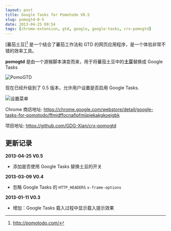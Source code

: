 ```yaml
---
layout: post
title: Google Tasks for Pomotodo V0.5 
slug: pomogtd-0-5
date: 2013-04-25 09:54
tags: [chrome-extension, gtd, google, google-tasks, crx-pomogtd]
---
```


[蕃茄土豆][^1] 是一个结合了蕃茄工作法和 GTD 的网页应用程序，是一个体验非常不错的效率工具。

**pomogtd** 是由一个游猴脚本演变而来，用于将蕃茄土豆中的**土豆**替换成 Google Tasks

![PomoGTD](http://pic.yupoo.com/greatghoul_v/CorL9BsI/wn7gx.png)

现在已经升级到了 0.5 版本，允许用户设置是否启用 Google Tasks.

![设置菜单](http://pic.yupoo.com/greatghoul_v/COqlb92g/7f06A.png)

Chrome 商店地址: 
<https://chrome.google.com/webstore/detail/google-tasks-for-pomotodo/ffmjdffocnafipfmjjpjekakgkoeigbk>

项目地址:
<https://github.com/GDG-Xian/crx-pomogtd>

## 更新记录

**2013-04-25 V0.5**

  * 添加是否使用 Google Tasks 替换土豆的开关

**2013-03-09 V0.4**

  * 忽略 Google Tasks 的 `HTTP_HEADERS` `x-frame-options`

**2013-01-11 V0.3**

  * 增加：Google Tasks 载入过程中显示载入提示效果 

[^1]: http://pomotodo.com/

